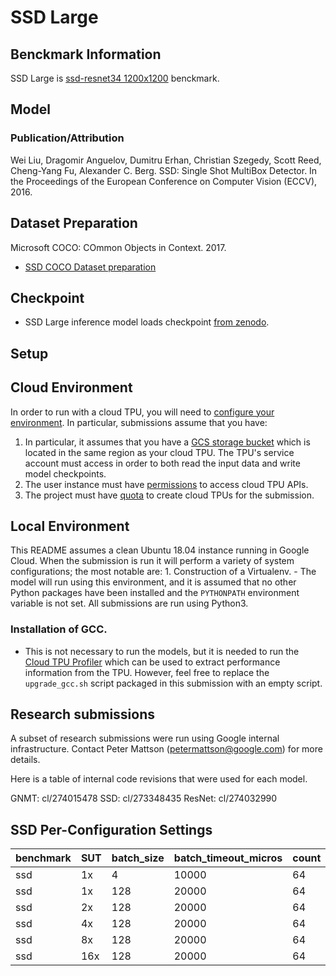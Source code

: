 # SSD Large

## Benckmark Information

SSD Large is
[ssd-resnet34 1200x1200](https://github.com/mlperf/inference/tree/master/v0.5/classification_and_detection#mlperf-inference-benchmarks-for-image-classification-and-object-detection-tasks)
benckmark.

## Model
### Publication/Attribution

Wei Liu, Dragomir Anguelov, Dumitru Erhan, Christian Szegedy, Scott Reed,
Cheng-Yang Fu, Alexander C. Berg. SSD: Single Shot MultiBox Detector. In the
Proceedings of the European Conference on Computer Vision (ECCV), 2016.

## Dataset Preparation

Microsoft COCO: COmmon Objects in Context. 2017.

*   [SSD COCO Dataset preparation](https://github.com/tensorflow/tpu/tree/master/models/official/retinanet#preparing-the-coco-dataset)

## Checkpoint

*   SSD Large inference model loads checkpoint [from zenodo](https://zenodo.org/record/3345892/files/tf_ssd_resnet34_22.1.zip?download=1).

## Setup

## Cloud Environment

In order to run with a cloud TPU, you will need to
[configure your environment](https://cloud.google.com/tpu/docs/quickstart). In
particular, submissions assume that you have:

1.  In particular, it assumes that you have a
    [GCS storage bucket](https://cloud.google.com/tpu/docs/storage-buckets)
    which is located in the same region as your cloud TPU. The TPU's service
    account must access in order to both read the input data and write model
    checkpoints.
2.  The user instance must have
    [permissions](https://cloud.google.com/iam/docs/overview) to access cloud
    TPU APIs.
3.  The project must have [quota](https://cloud.google.com/storage/quotas) to
    create cloud TPUs for the submission.

## Local Environment

This README assumes a clean Ubuntu 18.04 instance running in Google Cloud. When
the submission is run it will perform a variety of system configurations; the
most notable are: 1. Construction of a Virtualenv. - The model will run using
this environment, and it is assumed that no other Python packages have been
installed and the `PYTHONPATH` environment variable is not set. All submissions
are run using Python3.

### Installation of GCC.

*   This is not necessary to run the models, but it is needed to run the
    [Cloud TPU Profiler](https://cloud.google.com/tpu/docs/cloud-tpu-tools#profile_tab)
    which can be used to extract performance information from the TPU. However,
    feel free to replace the `upgrade_gcc.sh` script packaged in this submission
    with an empty script.


## Research submissions

A subset of research submissions were run using Google internal
infrastructure. Contact Peter Mattson (petermattson@google.com) for more
details.

Here is a table of internal code revisions that were used for each model.

GNMT: cl/274015478
SSD: cl/273348435
ResNet: cl/274032990

## SSD Per-Configuration Settings

|benchmark|SUT|batch_size|batch_timeout_micros|count|max_latency|scenario|qps|init_iterations|use_bfloat16|threads|use_space_to_depth|accuracy|
|-|-|-|-|-|-|-|-|-|-|-|-|-|
|ssd|1x|4|10000|64|0.1|Server|320|32|false|128|true|false|
|ssd|1x|128|20000|64|100|Offline|700|32|true|96|false|false|
|ssd|2x|128|20000|64|100|Offline|1400|32|true|192|false|false|
|ssd|4x|128|20000|64|100|Offline|2800|32|true|384|false|false|
|ssd|8x|128|20000|64|100|Offline|5600|32|true|768|false|false|
|ssd|16x|128|20000|64|100|Offline|11200|32|true|1000|false|false|
